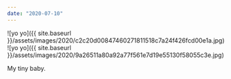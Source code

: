 ```yaml
---
date: "2020-07-10"
---
```


![yo yo]({{ site.baseurl }}/assets/images/2020/c2c20d00847460271811518c7a24f426fcd00e1a.jpg)![yo yo]({{ site.baseurl }}/assets/images/2020/9a26511a80a92a77f561e7d19e55130f58055c3e.jpg)

My tiny baby.
